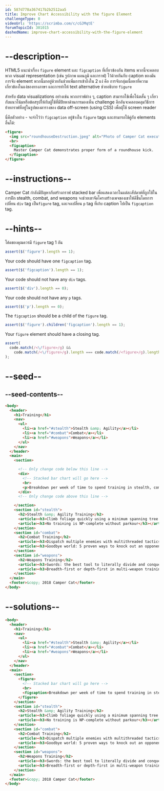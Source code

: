```yaml
---
id: 587d778a367417b2b2512aa5
title: Improve Chart Accessibility with the figure Element
challengeType: 0
videoUrl: 'https://scrimba.com/c/cGJMqtE'
forumTopicId: 301015
dashedName: improve-chart-accessibility-with-the-figure-element
---
```


# --description--

HTML5 แนะนำเรื่อง `figure` element และ `figcaption` ที่เกี่ยวข้องกัน
items พวกนี้จะคลอบพวก visual representation (เช่น รูปภาพ แผนภูมิ และกราฟ) ไว้ด้วยกันกับ caption ของมัน
การจับ element พวกนี้มาอยู่ด้วยกันช่วยเพิ่มการเข้าถึงใน 2 แง่ คือ การจับกลุ่มเนื้อหาที่ความเกี่ยวข้องในแง่ของทางภาษา และการทำให้ text alternative ช่วยอธิบาย `figure`

สำหรับ data visualizations อย่างเช่น พวกกราฟต่าง ๆ,  caption สามารถใช้เพื่อโน้ตสั้น ๆ เกี่ยวกับแนวโน้มหรือข้อสรุปให้กับผู้ใช้ที่มีปัยหาด้านการมองเห็น
challenge อีกอันจะคลอบคลุมวิธีการย้ายกราฟที่อยู่ในรูปของตารางของ data off-screen (using CSS) เพื่อผุ้ใช้ screen reader

นี่คือตัวอย่าง - จงจำไว้ว่า `figcaption` อยู่ข้างใน `figure` tags และสามารถใช้คู่กับ elements อื่นได้:

```html
<figure>
  <img src="roundhouseDestruction.jpeg" alt="Photo of Camper Cat executing a roundhouse kick">
  <br>
  <figcaption>
    Master Camper Cat demonstrates proper form of a roundhouse kick.
  </figcaption>
</figure>
```

# --instructions--

Camper Cat กำลังมีปัญหากับสร้างกราฟ stacked bar เพื่อแสดงเวลาในแต่ละสัปดาห์ที่ถูกใช้ในการฝึก stealth, combat, and weapons
จงช่วยเขาจัดโครงสร้างเพจของเขาให้ดีขึ้นโดยการเปลี่ยน `div` tag เป็น`figure` tag, และจงเปลี่ยน `p` tag ที่เก้บ caption ไปเป็น `figcaption` tag.

# --hints--

โค้ดของคุณควรมี `figure` tag 1 อัน

```js
assert($('figure').length == 1);
```

Your code should have one `figcaption` tag.

```js
assert($('figcaption').length == 1);
```

Your code should not have any `div` tags.

```js
assert($('div').length == 0);
```

Your code should not have any `p` tags.

```js
assert($('p').length == 0);
```

The `figcaption` should be a child of the `figure` tag.

```js
assert($('figure').children('figcaption').length == 1);
```

Your `figure` element should have a closing tag.

```js
assert(
  code.match(/<\/figure>/g) &&
    code.match(/<\/figure>/g).length === code.match(/<figure>/g).length
);
```

# --seed--

## --seed-contents--

```html
<body>
  <header>
    <h1>Training</h1>
    <nav>
      <ul>
        <li><a href="#stealth">Stealth &amp; Agility</a></li>
        <li><a href="#combat">Combat</a></li>
        <li><a href="#weapons">Weapons</a></li>
      </ul>
    </nav>
  </header>
  <main>
    <section>

      <!-- Only change code below this line -->
      <div>
        <!-- Stacked bar chart will go here -->
        <br>
        <p>Breakdown per week of time to spend training in stealth, combat, and weapons.</p>
      </div>
      <!-- Only change code above this line -->

    </section>
    <section id="stealth">
      <h2>Stealth &amp; Agility Training</h2>
      <article><h3>Climb foliage quickly using a minimum spanning tree approach</h3></article>
      <article><h3>No training is NP-complete without parkour</h3></article>
    </section>
    <section id="combat">
      <h2>Combat Training</h2>
      <article><h3>Dispatch multiple enemies with multithreaded tactics</h3></article>
      <article><h3>Goodbye world: 5 proven ways to knock out an opponent</h3></article>
    </section>
    <section id="weapons">
      <h2>Weapons Training</h2>
      <article><h3>Swords: the best tool to literally divide and conquer</h3></article>
      <article><h3>Breadth-first or depth-first in multi-weapon training?</h3></article>
    </section>
  </main>
  <footer>&copy; 2018 Camper Cat</footer>
</body>
```

# --solutions--

```html
<body>
  <header>
    <h1>Training</h1>
    <nav>
      <ul>
        <li><a href="#stealth">Stealth &amp; Agility</a></li>
        <li><a href="#combat">Combat</a></li>
        <li><a href="#weapons">Weapons</a></li>
      </ul>
    </nav>
  </header>
  <main>
    <section>
      <figure>
        <!-- Stacked bar chart will go here -->
        <br>
        <figcaption>Breakdown per week of time to spend training in stealth, combat, and weapons.</figcaption>
      </figure>
    </section>
    <section id="stealth">
      <h2>Stealth &amp; Agility Training</h2>
      <article><h3>Climb foliage quickly using a minimum spanning tree approach</h3></article>
      <article><h3>No training is NP-complete without parkour</h3></article>
    </section>
    <section id="combat">
      <h2>Combat Training</h2>
      <article><h3>Dispatch multiple enemies with multithreaded tactics</h3></article>
      <article><h3>Goodbye world: 5 proven ways to knock out an opponent</h3></article>
    </section>
    <section id="weapons">
      <h2>Weapons Training</h2>
      <article><h3>Swords: the best tool to literally divide and conquer</h3></article>
      <article><h3>Breadth-first or depth-first in multi-weapon training?</h3></article>
    </section>
  </main>
  <footer>&copy; 2018 Camper Cat</footer>
</body>
```
